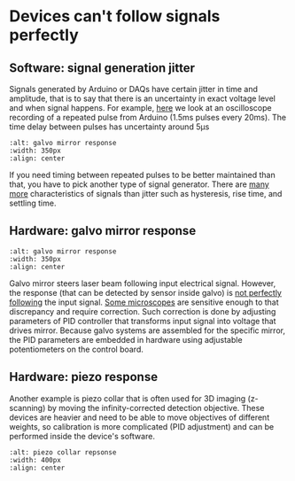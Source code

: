 # Devices can't follow signals perfectly

## Software: signal generation jitter

Signals generated by Arduino or DAQs have certain jitter in time and amplitude, that is to say that there is an uncertainty in exact voltage level and when signal happens. For example, [here](https://lowpowerlab.com/forum/moteino-m0/clocktimer-jitter/
) we look at an oscilloscope recording of a repeated pulse from Arduino (1.5ms pulses every 20ms). The time delay between pulses has uncertainty around 5µs

```{image} ../../static/arduino_jitter.png
:alt: galvo mirror response
:width: 350px
:align: center
```

If you need timing between repeated pulses to be better maintained than that, you have to pick another type of signal generator. There are [many more](https://www.ni.com/en/shop/data-acquisition/measurement-fundamentals/digital-timing--clock-signals--jitter--hystereisis--and-eye-diag.html) characteristics of signals than jitter such as hysteresis, rise time, and settling time.

## Hardware: galvo mirror response

```{image} ../../static/galvo-signal-response.png
:alt: galvo mirror response
:width: 350px
:align: center
```

Galvo mirror steers laser beam following input electrical signal. However, the response (that can be detected by sensor inside galvo) is [not perfectly following](https://www.scanlab.de/en/service/glossary/nonlinearity) the input signal. [Some microscopes](https://www.nature.com/articles/s41598-023-46245-2) are sensitive enough to that discrepancy and require correction. Such correction is done by adjusting parameters of PID controller that transforms input signal into voltage that drives mirror. Because galvo systems are assembled for the specific mirror, the PID parameters are embedded in hardware using adjustable potentiometers on the control board.

## Hardware: piezo response

Another example is piezo collar that is often used for 3D imaging (z-scanning) by moving the infinity-corrected detection objective. These devices are heavier and need to be able to move objectives of different weights, so calibration is more complicated (PID adjustment) and can be performed inside the device's software.

```{image} ../../static/piezo-collar-response.png
:alt: piezo collar repsonse
:width: 400px
:align: center
```
